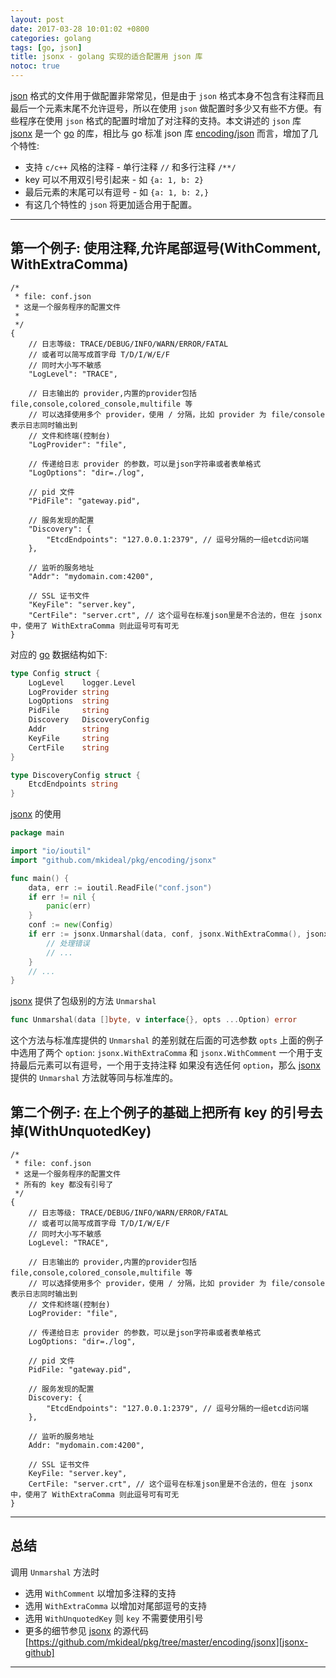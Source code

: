 ```yaml
---
layout: post
date: 2017-03-28 10:01:02 +0800
categories: golang
tags: [go, json]
title: jsonx - golang 实现的适合配置用 json 库
notoc: true
---
```


[json][json] 格式的文件用于做配置非常常见，但是由于 `json` 格式本身不包含有注释而且最后一个元素末尾不允许逗号，所以在使用 `json` 做配置时多少又有些不方便。有些程序在使用 `json` 格式的配置时增加了对注释的支持。本文讲述的 `json` 库 [jsonx][jsonx-github] 是一个 [go][go] 的库，相比与 go 标准 json 库 [encoding/json][go-json] 而言，增加了几个特性:

* 支持 `c/c++` 风格的注释 - 单行注释 `//` 和多行注释 `/**/`
* key 可以不用双引号引起来 - 如 `{a: 1, b: 2}`
* 最后元素的末尾可以有逗号 - 如 `{a: 1, b: 2,}`
* 有这几个特性的 `json` 将更加适合用于配置。

---

## 第一个例子: 使用注释,允许尾部逗号(WithComment, WithExtraComma)

```
/*
 * file: conf.json
 * 这是一个服务程序的配置文件
 *
 */
{
	// 日志等级: TRACE/DEBUG/INFO/WARN/ERROR/FATAL
	// 或者可以简写成首字母 T/D/I/W/E/F
	// 同时大小写不敏感
	"LogLevel": "TRACE",

	// 日志输出的 provider,内置的provider包括 file,console,colored_console,multifile 等
	// 可以选择使用多个 provider，使用 / 分隔，比如 provider 为 file/console 表示日志同时输出到
	// 文件和终端(控制台)
 	"LogProvider": "file",

	// 传递给日志 provider 的参数，可以是json字符串或者表单格式
 	"LogOptions": "dir=./log",

	// pid 文件
 	"PidFile": "gateway.pid",

	// 服务发现的配置
 	"Discovery": {
		"EtcdEndpoints": "127.0.0.1:2379", // 逗号分隔的一组etcd访问端
	},

	// 监听的服务地址
	"Addr": "mydomain.com:4200",

	// SSL 证书文件
	"KeyFile": "server.key",
	"CertFile": "server.crt", // 这个逗号在标准json里是不合法的，但在 jsonx 中，使用了 WithExtraComma 则此逗号可有可无
}
```

对应的 [go][go] 数据结构如下:

```go
type Config struct {
	LogLevel    logger.Level
	LogProvider string
	LogOptions  string
	PidFile     string
	Discovery   DiscoveryConfig
	Addr        string
	KeyFile     string
	CertFile    string
}

type DiscoveryConfig struct {
	EtcdEndpoints string
}
```

[jsonx][jsonx-github] 的使用

```go
package main

import "io/ioutil"
import "github.com/mkideal/pkg/encoding/jsonx"

func main() {
	data, err := ioutil.ReadFile("conf.json")
	if err != nil {
		panic(err)
	}
	conf := new(Config)
	if err := jsonx.Unmarshal(data, conf, jsonx.WithExtraComma(), jsonx.WithComment()); err != nil {
		// 处理错误
		// ...
	}
	// ...
}
```

[jsonx][jsonx-github] 提供了包级别的方法 `Unmarshal`

```go
func Unmarshal(data []byte, v interface{}, opts ...Option) error
```

这个方法与标准库提供的 `Unmarshal` 的差别就在后面的可选参数 `opts` 上面的例子中选用了两个 `option`: `jsonx.WithExtraComma` 和 `jsonx.WithComment` 一个用于支持最后元素可以有逗号，一个用于支持注释 如果没有选任何 `option`，那么 [jsonx][jsonx-github] 提供的 `Unmarshal` 方法就等同与标准库的。

## 第二个例子: 在上个例子的基础上把所有 key 的引号去掉(WithUnquotedKey)

```
/*
 * file: conf.json
 * 这是一个服务程序的配置文件
 * 所有的 key 都没有引号了
 */
{
	// 日志等级: TRACE/DEBUG/INFO/WARN/ERROR/FATAL
	// 或者可以简写成首字母 T/D/I/W/E/F
	// 同时大小写不敏感
	LogLevel: "TRACE",

	// 日志输出的 provider,内置的provider包括 file,console,colored_console,multifile 等
	// 可以选择使用多个 provider，使用 / 分隔，比如 provider 为 file/console 表示日志同时输出到
	// 文件和终端(控制台)
	LogProvider: "file",

	// 传递给日志 provider 的参数，可以是json字符串或者表单格式
	LogOptions: "dir=./log",

	// pid 文件
	PidFile: "gateway.pid",

	// 服务发现的配置
	Discovery: {
		"EtcdEndpoints": "127.0.0.1:2379", // 逗号分隔的一组etcd访问端
	},

	// 监听的服务地址
	Addr: "mydomain.com:4200",
	
	// SSL 证书文件
	KeyFile: "server.key",
	CertFile: "server.crt", // 这个逗号在标准json里是不合法的，但在 jsonx 中，使用了 WithExtraComma 则此逗号可有可无
}
```

---

## 总结

调用 `Unmarshal` 方法时

* 选用 `WithComment` 以增加多注释的支持
* 选用 `WithExtraComma` 以增加对尾部逗号的支持
* 选用 `WithUnquotedKey` 则 `key` 不需要使用引号
* 更多的细节参见 [jsonx][jsonx-github] 的源代码 [https://github.com/mkideal/pkg/tree/master/encoding/jsonx][jsonx-github]

---

[json]: https://www.json.org/ "JSON"
[go]: https://golang.org/ "Golang"
[go-json]: https://golang.org/pkg/encoding/json/ "Golang-JSON"
[jsonx-github]: https://github.com/mkideal/pkg/tree/master/encoding/jsonx "jsonx"
